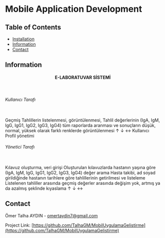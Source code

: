 #  Mobile Application Development 
## Table of Contents
- [Installation](#installation)
- [Information](#information)
- [Contact](#contact)         
## Information
<h4 align="center">  E-LABORATUVAR SİSTEMİ  </h4>
<br>
<h6>Kullanıcı Tarafı</h6>
<br>
Geçmiş Tahlillerin listelenmesi, görüntülenmesi,
Tahlil değerlerinin (IgA, IgM, IgG, IgG1, IgG2, IgG3, IgG4) tüm raporlarda aranması ve
sonuçların düşük, normal, yüksek olarak farklı renklerde görüntülenmesi ↑ ↓ ↔
Kullanıcı Profil yönetimi
<br>
<h6>Yönetici Tarafı</h6>
<br>
Kılavuz oluşturma, veri girişi
Oluşturulan kılavuzlarda hastanın yaşına göre (IgA, IgM, IgG, IgG1, IgG2, IgG3, IgG4) değer
arama
Hasta takibi, ad soyad girildiğinde hastanın tarihlere göre tahlillerinin getirilmesi ve listeleme
Listelenen tahliller arasında geçmiş değerler arasında değişim yok, artmış ya da azalmış şeklinde
kıyaslama ↑ ↓ ↔



## Contact
Ömer Talha AYDIN - [omertaydin7@gmail.com](omertaydin7@gmail.com)

Project Link: [https://github.com/TalhaGM/MobilUygulamaGelistirme](https://github.com/TalhaGM/MobilUygulamaGelistirme)
